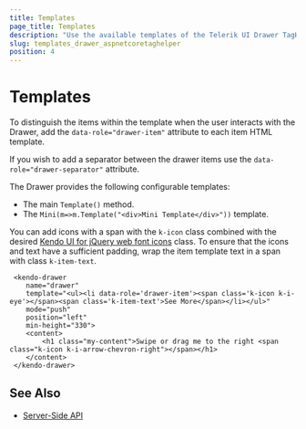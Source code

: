 ```yaml
---
title: Templates
page_title: Templates
description: "Use the available templates of the Telerik UI Drawer TagHelper for ASP.NET Core (MVC 6 or ASP.NET Core MVC)."
slug: templates_drawer_aspnetcoretaghelper
position: 4
---
```


# Templates

To distinguish the items within the template when the user interacts with the Drawer, add the `data-role="drawer-item"` attribute to each item HTML template.

If you wish to add a separator between the drawer items use the `data-role="drawer-separator"` attribute.

The Drawer provides the following configurable templates:
* The main `Template()` method.
* The `Mini(m=>m.Template("<div>Mini Template</div>"))` template.

You can add icons with a span with the `k-icon` class combined with the desired [Kendo UI for jQuery web font icons](https://docs.telerik.com/kendo-ui/styles-and-layout/icons-web#list-of-font-icons) class. To ensure that the icons and text have a sufficient padding, wrap the item template text in a span with class `k-item-text`.

     <kendo-drawer
        name="drawer"
        template="<ul><li data-role='drawer-item'><span class='k-icon k-i-eye'></span><span class='k-item-text'>See More</span></li></ul>"
        mode="push"
        position="left"
        min-height="330">
        <content>
            <h1 class="my-content">Swipe or drag me to the right <span class="k-icon k-i-arrow-chevron-right"></span></h1>
        </content>
     </kendo-drawer>

## See Also

* [Server-Side API](/api/drawer)
